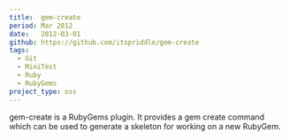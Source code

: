 ```yaml
---
title:  gem-create
period: Mar 2012
date:   2012-03-01
github: https://github.com/itspriddle/gem-create
tags:
  - Git
  - MiniTest
  - Ruby
  - RubyGems
project_type: oss
---
```


gem-create is a RubyGems plugin. It provides a gem create command which can be
used to generate a skeleton for working on a new RubyGem.
